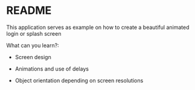 README
==

This application serves as example on how to create a beautiful animated login or splash screen

What can you learn?:

* Screen design

* Animations and use of delays

* Object orientation depending on screen resolutions
